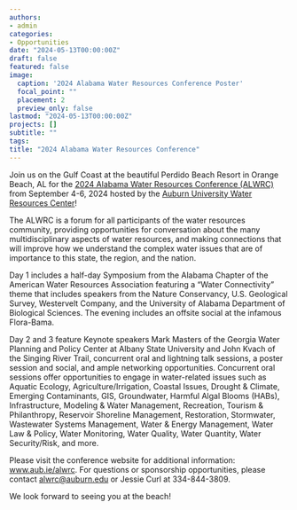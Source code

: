 ```yaml
---
authors:
- admin
categories:
- Opportunities
date: "2024-05-13T00:00:00Z"
draft: false
featured: false
image:
  caption: '2024 Alabama Water Resources Conference Poster'
  focal_point: ""
  placement: 2
  preview_only: false
lastmod: "2024-05-13T00:00:00Z"
projects: []
subtitle: ""
tags:
title: "2024 Alabama Water Resources Conference"
---
```


Join us on the Gulf Coast at the beautiful Perdido Beach Resort in Orange Beach, AL for the [2024 Alabama Water Resources Conference (ALWRC)](https://aaes.auburn.edu/wrc/extension-outreach2/annual-alabama-water-resources-conference/) from September 4-6, 2024 hosted by the [Auburn University Water Resources Center](https://aaes.auburn.edu/wrc/)! 

The ALWRC is a forum for all participants of the water resources community, providing opportunities for conversation about the many multidisciplinary aspects of water resources, and making connections that will improve how we understand the complex water issues that are of importance to this state, the region, and the nation. 


Day 1 includes a half-day Symposium from the Alabama Chapter of the American Water Resources Association featuring a “Water Connectivity” theme that includes speakers from the Nature Conservancy, U.S. Geological Survey, Westervelt Company, and the University of Alabama Department of Biological Sciences. The evening includes an offsite social at the infamous Flora-Bama. 
 

Day 2 and 3 feature Keynote speakers Mark Masters of the Georgia Water Planning and Policy Center at Albany State University and John Kvach of the Singing River Trail, concurrent oral and lightning talk sessions, a poster session and social, and ample networking opportunities. Concurrent oral sessions offer opportunities to engage in water-related issues such as Aquatic Ecology, Agriculture/Irrigation, Coastal Issues, Drought & Climate, Emerging Contaminants, GIS, Groundwater, Harmful Algal Blooms (HABs), Infrastructure, Modeling & Water Management, Recreation, Tourism & Philanthropy, Reservoir Shoreline Management, Restoration, Stormwater, Wastewater Systems Management, Water & Energy Management, Water Law & Policy, Water Monitoring, Water Quality, Water Quantity, Water Security/Risk, and more.  

 
Please visit the conference website for additional information: www.aub.ie/alwrc. For questions or sponsorship opportunities, please contact alwrc@auburn.edu or Jessie Curl at 334-844-3809.  


We look forward to seeing you at the beach! 